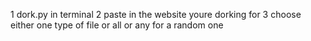 1 dork.py in terminal 
2 paste in the website youre dorking for
3 choose either one type of file or all or any for a random one


